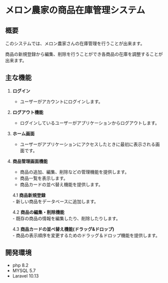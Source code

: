 # メロン農家の商品在庫管理システム

## 概要
このシステムでは、メロン農家さんの在庫管理を行うことが出来ます。

商品の新規登録から編集、削除を行うことができ各商品の在庫を調整することが出来ます。

## 主な機能
1. **ログイン**  
   - ユーザーがアカウントにログインします。

2. **ログアウト機能**  
   - ログインしているユーザーがアプリケーションからログアウトします。

3. **ホーム画面**  
   - ユーザーがアプリケーションにアクセスしたときに最初に表示される画面です。

4. **商品管理画面機能**  
   - 商品の追加、編集、削除などの管理機能を提供します。  
   - 商品一覧を表示します。  
   - 商品カードの並べ替え機能を提供します。

    4.1 **商品新規登録**  
        - 新しい商品をデータベースに追加します。

    4.2 **商品の編集・削除機能**  
        - 既存の商品の情報を編集したり、削除したりします。

    4.3 **商品カードの並べ替え機能(ドラッグ&ドロップ)**  
        - 商品の表示順序を変更するためのドラッグ＆ドロップ機能を提供します。

## 開発環境  
- php 8.2  
- MYSQL 5.7  
- Laravel 10.13  

